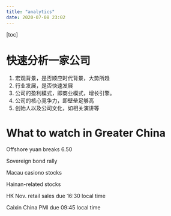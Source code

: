 ```yaml
---
title: "analytics"
date: 2020-07-08 23:02
---
```

[toc]



# 快速分析一家公司

1. 宏观背景，是否顺应时代背景，大势所趋
2. 行业发展，是否快速发展
3. 公司的盈利模式，即商业模式，增长引擎。
4. 公司的核心竞争力，即壁垒足够高
5. 创始人以及公司文化，如相关演讲等



# What to watch in Greater China

Offshore yuan breaks 6.50

Sovereign bond rally 

Macau casiono stocks

Hainan-related stocks

HK Nov. retail sales due 16:30 local time

Caixin China PMI due 09:45 local time

